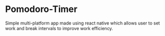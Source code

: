 # Pomodoro-Timer
Simple multi-platform app made using react native which allows user to set work and break intervals to improve work efficiency.
